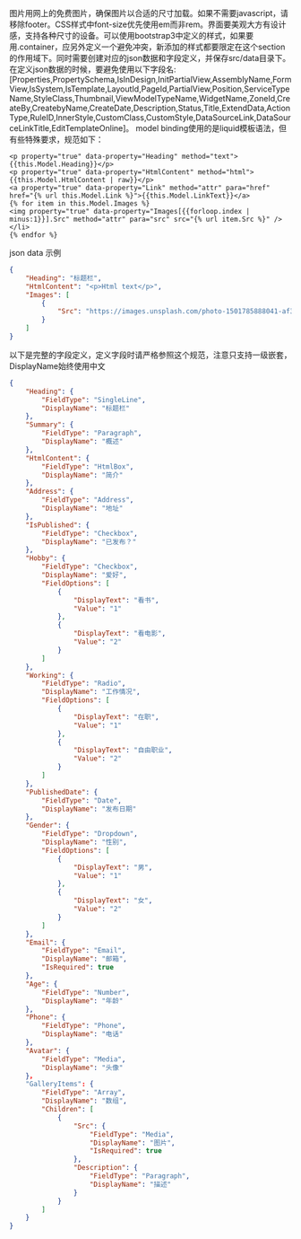 图片用网上的免费图片，确保图片以合适的尺寸加载。如果不需要javascript，请移除footer。CSS样式中font-size优先使用em而非rem。界面要美观大方有设计感，支持各种尺寸的设备。可以使用bootstrap3中定义的样式，如果要用.container，应另外定义一个避免冲突，新添加的样式都要限定在这个section的作用域下。同时需要创建对应的json数据和字段定义，并保存src/data目录下。在定义json数据的时候，要避免使用以下字段名:[Properties,PropertySchema,IsInDesign,InitPartialView,AssemblyName,FormView,IsSystem,IsTemplate,LayoutId,PageId,PartialView,Position,ServiceTypeName,StyleClass,Thumbnail,ViewModelTypeName,WidgetName,ZoneId,CreateBy,CreatebyName,CreateDate,Description,Status,Title,ExtendData,ActionType,RuleID,InnerStyle,CustomClass,CustomStyle,DataSourceLink,DataSourceLinkTitle,EditTemplateOnline]。
model binding使用的是liquid模板语法，但有些特殊要求，规范如下：
``` src/templates/tpl.liquid
<p property="true" data-property="Heading" method="text">{{this.Model.Heading}}</p>
<p property="true" data-property="HtmlContent" method="html">{{this.Model.HtmlContent | raw}}</p>
<a property="true" data-property="Link" method="attr" para="href" href="{% url this.Model.Link %}">{{this.Model.LinkText}}</a>
{% for item in this.Model.Images %}
<img property="true" data-property="Images[{{forloop.index | minus:1}}].Src" method="attr" para="src" src="{% url item.Src %}" />
</li>
{% endfor %}
```
json data 示例
``` src/data/tpl.json
{
    "Heading": "标题栏",
    "HtmlContent": "<p>Html text</p>",
    "Images": [
        {
            "Src": "https://images.unsplash.com/photo-1501785888041-af3ef285b470"
        }
    ]
}
```
以下是完整的字段定义，定义字段时请严格参照这个规范，注意只支持一级嵌套，DisplayName始终使用中文
``` src/data/tpl.def.json
{
    "Heading": {
        "FieldType": "SingleLine",            
        "DisplayName": "标题栏"
    },
    "Summary": {
        "FieldType": "Paragraph",            
        "DisplayName": "概述"
    },
    "HtmlContent": {
        "FieldType": "HtmlBox",            
        "DisplayName": "简介"
    },
    "Address": {
        "FieldType": "Address",
        "DisplayName": "地址"
    },
    "IsPublished": {
        "FieldType": "Checkbox",
        "DisplayName": "已发布？"
    },
    "Hobby": {
        "FieldType": "Checkbox",
        "DisplayName": "爱好",
        "FieldOptions": [
            {
                "DisplayText": "看书",
                "Value": "1"
            },
            {
                "DisplayText": "看电影",
                "Value": "2"
            }
        ]
    },
    "Working": {
        "FieldType": "Radio",
        "DisplayName": "工作情况",
        "FieldOptions": [
            {
                "DisplayText": "在职",
                "Value": "1"
            },
            {
                "DisplayText": "自由职业",
                "Value": "2"
            }
        ]
    },
    "PublishedDate": {
        "FieldType": "Date",
        "DisplayName": "发布日期"
    },
    "Gender": {
        "FieldType": "Dropdown",
        "DisplayName": "性别",       
        "FieldOptions": [
            {
                "DisplayText": "男",
                "Value": "1"
            },
            {
                "DisplayText": "女",
                "Value": "2"
            }
        ]
    },
    "Email": {
        "FieldType": "Email",
        "DisplayName": "邮箱",        
        "IsRequired": true
    },
    "Age": {
        "FieldType": "Number",
        "DisplayName": "年龄"
    },
    "Phone": {
        "FieldType": "Phone",
        "DisplayName": "电话"
    },
    "Avatar": {
        "FieldType": "Media",
        "DisplayName": "头像"
    }，
    "GalleryItems": {
        "FieldType": "Array",
        "DisplayName": "数组",
        "Children": [
            {
                "Src": {
                    "FieldType": "Media",
                    "DisplayName": "图片",
                    "IsRequired": true
                },
                "Description": {
                    "FieldType": "Paragraph",
                    "DisplayName": "描述"
                }
            }
        ]
    }
}
```